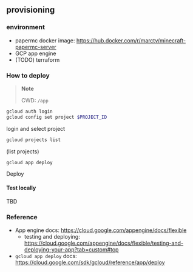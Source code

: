 ## provisioning

### environment

- papermc docker image: https://hub.docker.com/r/marctv/minecraft-papermc-server
- GCP app engine
- (TODO) terraform

### How to deploy

> **Note**
>
> CWD: `/app`

```bash
gcloud auth login
gcloud config set project $PROJECT_ID
```
login and select project

```bash
gcloud projects list
```
(list projects)

```bash
gcloud app deploy
```
Deploy

#### Test locally

TBD

### Reference

- App engine docs: https://cloud.google.com/appengine/docs/flexible
  - testing and deploying: https://cloud.google.com/appengine/docs/flexible/testing-and-deploying-your-app?tab=custom#top
- `gcloud app deploy` docs: https://cloud.google.com/sdk/gcloud/reference/app/deploy
